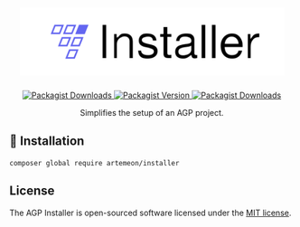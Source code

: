 <h1 align="center">
    <img src="art/logo.svg" height="120px">
</h1>

<p align="center">
    <a href="https://packagist.org/packages/artemeon/installer">
        <img alt="Packagist Downloads" src="https://img.shields.io/packagist/dt/artemeon/installer">
    </a>
    <a href="https://packagist.org/packages/artemeon/installer">
        <img alt="Packagist Version" src="https://img.shields.io/packagist/v/artemeon/installer">
    </a>
    <a href="https://packagist.org/packages/artemeon/installer">
        <img alt="Packagist Downloads" src="https://img.shields.io/github/license/artemeon/installer">
    </a>
</p>

<p align="center">Simplifies the setup of an AGP project.</p>

## 🚀 Installation

```shell
composer global require artemeon/installer
```

## License

The AGP Installer is open-sourced software licensed under the [MIT license](LICENSE).
